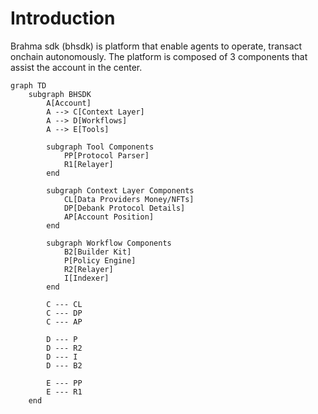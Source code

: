 # Introduction 

Brahma sdk (bhsdk) is platform that enable agents to operate, transact onchain autonomously. The platform is composed of 3 components that assist the account in the center.

```mermaid
graph TD
    subgraph BHSDK
        A[Account] 
        A --> C[Context Layer]
        A --> D[Workflows]
        A --> E[Tools]
        
        subgraph Tool Components
            PP[Protocol Parser]
            R1[Relayer]
        end
        
        subgraph Context Layer Components
            CL[Data Providers Money/NFTs]
            DP[Debank Protocol Details]
            AP[Account Position]
        end
        
        subgraph Workflow Components
            B2[Builder Kit]
            P[Policy Engine]
            R2[Relayer]
            I[Indexer]
        end
        
        C --- CL
        C --- DP
        C --- AP
        
        D --- P
        D --- R2
        D --- I
        D --- B2

        E --- PP
        E --- R1
    end
```

